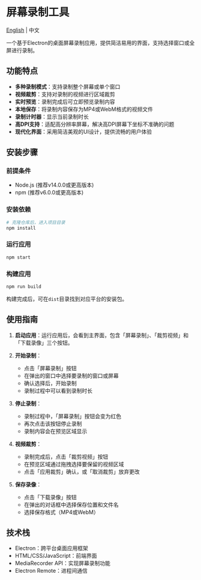 # 屏幕录制工具

[English](./README_EN.md) | 中文

一个基于Electron的桌面屏幕录制应用，提供简洁易用的界面，支持选择窗口或全屏进行录制。

## 功能特点

- **多种录制模式**：支持录制整个屏幕或单个窗口
- **视频裁剪**：支持对录制的视频进行区域裁剪
- **实时预览**：录制完成后可立即预览录制内容
- **本地保存**：将录制内容保存为MP4或WebM格式的视频文件
- **录制计时器**：显示当前录制时长
- **高DPI支持**：适配高分辨率屏幕，解决高DPI屏幕下坐标不准确的问题
- **现代化界面**：采用简洁美观的UI设计，提供流畅的用户体验

## 安装步骤

### 前提条件

- Node.js (推荐v14.0.0或更高版本)
- npm (推荐v6.0.0或更高版本)

### 安装依赖

```bash
# 克隆仓库后，进入项目目录
npm install
```

### 运行应用

```bash
npm start
```

### 构建应用

```bash
npm run build
```

构建完成后，可在`dist`目录找到对应平台的安装包。

## 使用指南

1. **启动应用**：运行应用后，会看到主界面，包含「屏幕录制」、「裁剪视频」和「下载录像」三个按钮。

2. **开始录制**：
   - 点击「屏幕录制」按钮
   - 在弹出的窗口中选择要录制的窗口或屏幕
   - 确认选择后，开始录制
   - 录制过程中可以看到录制时长

3. **停止录制**：
   - 录制过程中，「屏幕录制」按钮会变为红色
   - 再次点击该按钮停止录制
   - 录制内容会在预览区域显示

4. **视频裁剪**：
   - 录制完成后，点击「裁剪视频」按钮
   - 在预览区域通过拖拽选择要保留的视频区域
   - 点击「应用裁剪」确认，或「取消裁剪」放弃更改

5. **保存录像**：
   - 点击「下载录像」按钮
   - 在弹出的对话框中选择保存位置和文件名
   - 选择保存格式（MP4或WebM）

## 技术栈

- Electron：跨平台桌面应用框架
- HTML/CSS/JavaScript：前端界面
- MediaRecorder API：实现屏幕录制功能
- Electron Remote：进程间通信